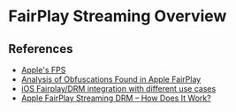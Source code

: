 # FairPlay Streaming Overview


## References
- [Apple's FPS](https://developer.apple.com/streaming/fps/)
- [Analysis of Obfuscations Found in Apple FairPlay](https://nicolo.dev/en/blog/fairplay-apple-obfuscation/)
- [iOS Fairplay/DRM integration with different use cases](https://medium.com/@burak.oguz/ios-fairplay-drm-integration-with-different-use-cases-8aff3d4248dd)
- [Apple FairPlay Streaming DRM – How Does It Work?](https://ottverse.com/apple-fairplay-streaming-drm-how-does-it-work/)
